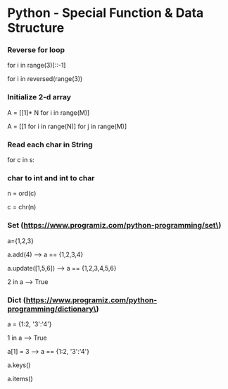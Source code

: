 # Python - Special Function & Data Structure

### Reverse for loop

for i in range\(3\)\[::-1\]

for i in reversed\(range\(3\)\)

### Initialize 2-d array

A = \[\[1\]\* N for i in range\(M\)\]

A = \[\[1 for i in range\(N\)\] for j in range\(M\)\]

### Read each char in String

for c in s:

### char to int and int to char

n = ord\(c\)

c = chr\(n\)

### Set  \(https://www.programiz.com/python-programming/set\)

a={1,2,3}

a.add\(4\) --&gt; a == {1,2,3,4}

a.update\(\[1,5,6\]\)  --&gt; a == {1,2,3,4,5,6}

2 in a  --&gt; True

### Dict \(https://www.programiz.com/python-programming/dictionary\)

a = {1:2, '3':'4'}

1 in a --&gt; True

a\[1\] = 3 --&gt; a == {1:2, '3':'4'}

a.keys\(\)

a.items\(\)

